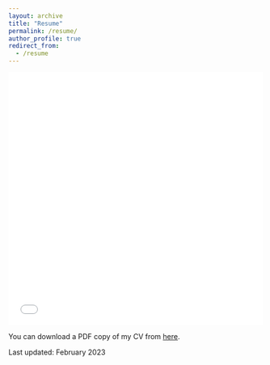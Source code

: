 ```yaml
---
layout: archive
title: "Resume"
permalink: /resume/
author_profile: true
redirect_from:
  - /resume
---
```


<iframe src="/files/pdf/CV.pdf" width="100%" height="500" frameborder="no" border="0" marginwidth="0" marginheight="0"></iframe>

You can download a PDF copy of my CV from [here](/files/pdf/CV.pdf).

Last updated: February 2023

